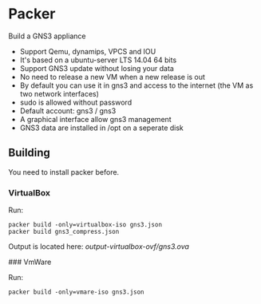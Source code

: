 # Packer

Build a GNS3 appliance

* Support Qemu, dynamips, VPCS and IOU
* It's based on a ubuntu-server LTS 14.04 64 bits
* Support GNS3 update without losing your data
* No need to release a new VM when a new release is out
* By default you can use it in gns3 and  access to the internet (the VM as two network interfaces)
* sudo is allowed without password
* Default account: gns3 / gns3
* A graphical interface allow gns3 management
* GNS3 data are installed in /opt on a seperate disk

## Building 

You need to install packer before.

### VirtualBox

Run:
```
packer build -only=virtualbox-iso gns3.json
packer build gns3_compress.json
```

Output is located here: *output-virtualbox-ovf/gns3.ova*

### VmWare

Run:
```
packer build -only=vmare-iso gns3.json
```
